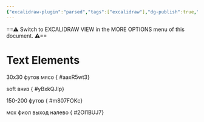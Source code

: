 ```yaml
---
{"excalidraw-plugin":"parsed","tags":["excalidraw"],"dg-publish":true,"campaign":"Школа приключенцев Безелота. Переплетенные судьбы","permalink":"/excalidraw/peshhera-ogra/","dgPassFrontmatter":true}
---
```


==⚠  Switch to EXCALIDRAW VIEW in the MORE OPTIONS menu of this document. ⚠==


# Text Elements
30х30 футов
мясо
{ #aaxR5wt3}


soft вниз
{ #yBxkQJIp}


150-200 футов
{ #m807FOKc}


мох
фиол
выход
налево
{ #2OI1BUJ7}



